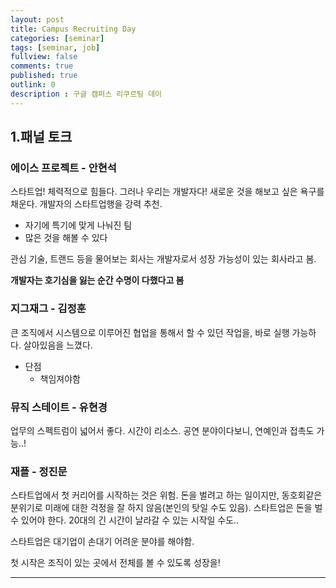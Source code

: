 ```yaml
---
layout: post
title: Campus Recruiting Day
categories: [seminar]
tags: [seminar, job]
fullview: false
comments: true
published: true
outlink: 0
description : 구글 캠퍼스 리쿠르팅 데이
---
```


1.패널 토크
-----------

### 에이스 프로젝트 - 안현석

스타트업! 체력적으로 힘들다. 그러나 우리는 개발자다! 새로운 것을 해보고 싶은 욕구를 채운다. 개발자의 스타트업행을 강력 추천.

-	자기에 특기에 맞게 나눠진 팀
-	많은 것을 해볼 수 있다

관심 기술, 트랜드 등을 물어보는 회사는 개발자로서 성장 가능성이 있는 회사라고 봄.

**개발자는 호기심을 잃는 순간 수명이 다했다고 봄**

### 지그재그 - 김정훈

큰 조직에서 시스템으로 이루어진 협업을 통해서 할 수 있던 작업을, 바로 실행 가능하다. 살아있음을 느꼈다.

-	단점
	-	책임져야함

### 뮤직 스테이트 - 유현경

업무의 스펙트럼이 넓어서 좋다. 시간이 리소스. 공연 분야이다보니, 연예인과 접촉도 가능..!

### 재플 - 정진문

스타트업에서 첫 커리어를 시작하는 것은 위험. 돈을 벌려고 하는 일이지만, 동호회같은 분위기로 미래에 대한 걱정을 잘 하지 않음(본인의 탓일 수도 있음). 스타트업은 돈을 벌 수 있어야 한다. 20대의 긴 시간이 날라갈 수 있는 시작일 수도..

스타트업은 대기업이 손대기 어려운 분야를 해야함.

첫 시작은 조직이 있는 곳에서 전체를 볼 수 있도록 성장을!

---
